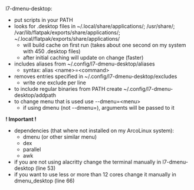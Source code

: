 l7-dmenu-desktop:
- put scripts in your PATH
- looks for .desktop files in ~/.local/share/applications/; /usr/share/;
  /var/lib/flatpak/exports/share/applications/; ~/.local/flatpak/exports/share/applications/
    - will build cache on first run (takes about one second on my system with 450 .desktop files)
    - after initial caching will update on change (faster)
- includes aliases from ~/.config/l7-dmenu-desktop/aliases
    - syntax: alias \<name\>=\<command\>
- removes entries specified in ~/.config/l7-dmenu-desktop/excludes
    - write one exclude per line
- to include regular binaries from PATH create ~/.config/l7-dmenu-desktop/addpath
- to change menu that is used use --dmenu=\<menu\>
    - if using dmenu (not --dmenu=), arguments will be passed to it

**! Important !**
- dependencies (that where not installed on my ArcoLinux system):
    - dmenu (or other similar menu)
    - dex
    - parallel
    - awk
- if you are not using alacritty change the terminal manually in l7-dmenu-desktop (line 53)
- if you want to use less or more than 12 cores change it manually in dmenu_desktop (line 66)
